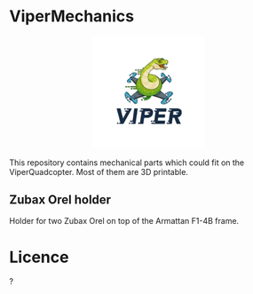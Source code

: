 ViperMechanics
==============

<p align="center">
  <a href="https://github.com/107-systems/107-Arduino-Viper"><img src="https://github.com/107-systems/.github/raw/main/logo/viper.jpg" width="40%"></a>
</p>

This repository contains mechanical parts which could fit on the ViperQuadcopter. Most of them are 3D printable.

## Zubax Orel holder
Holder for two Zubax Orel on top of the Armattan F1-4B frame.

# Licence

?
